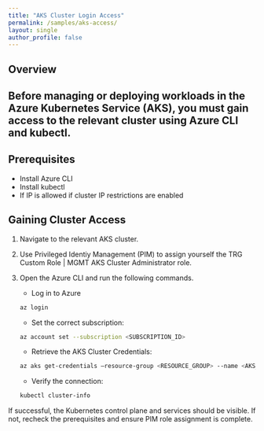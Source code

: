 ```yaml
---
title: "AKS Cluster Login Access"
permalink: /samples/aks-access/
layout: single
author_profile: false
---
```


## Overview
Before managing or deploying workloads in the Azure Kubernetes Service (AKS), you must gain access to the relevant cluster using Azure CLI and kubectl. 
---

## Prerequisites

- Install Azure CLI 
- Install kubectl 
- If IP is allowed if cluster IP restrictions are enabled 

## Gaining Cluster Access

1. Navigate to the relevant AKS cluster. 
2. Use Privileged Identiy Management (PIM) to assign yourself the TRG Custom Role | MGMT AKS Cluster Administrator role. 
3. Open the Azure CLI and run the following commands. 
	- Log in to Azure 

	```bash
	az login
	``` 

	- Set the correct subscription: 

	```bash
	az account set --subscription <SUBSCRIPTION_ID>
	``` 

	- Retrieve the AKS Cluster Credentials: 

	```bash
	az aks get-credentials –resource-group <RESOURCE_GROUP> --name <AKS_CLUSTER_NAME>
	``` 

	- Verify the connection: 

	```bash
	kubectl cluster-info
	``` 

If successful, the Kubernetes control plane and services should be visible. If not, recheck the prerequisites and ensure PIM role assignment is complete.
